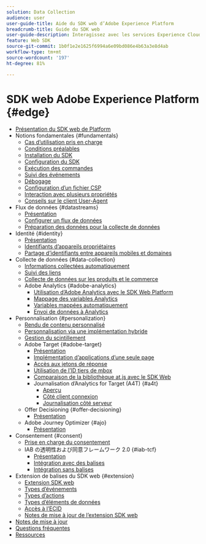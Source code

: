 ```yaml
---
solution: Data Collection
audience: user
user-guide-title: Aide du SDK web d’Adobe Experience Platform
breadcrumb-title: Guide du SDK web
user-guide-description: Interagissez avec les services Experience Cloud via le réseau Edge.
feature: Web SDK
source-git-commit: 1b0f1e2e1625f6994a6e09bd086e4b63a3e8d4ab
workflow-type: tm+mt
source-wordcount: '197'
ht-degree: 81%

---
```



# SDK web Adobe Experience Platform {#edge}

* [Présentation du SDK web de Platform](home.md)
* Notions fondamentales {#fundamentals}
   * [Cas d’utilisation pris en charge](fundamentals/supported-use-cases.md)
   * [Conditions préalables](fundamentals/prerequisite.md)
   * [Installation du SDK](fundamentals/installing-the-sdk.md)
   * [Configuration du SDK](fundamentals/configuring-the-sdk.md)
   * [Exécution des commandes](fundamentals/executing-commands.md)
   * [Suivi des événements](fundamentals/tracking-events.md)
   * [Débogage](fundamentals/debugging.md)
   * [Configuration d’un fichier CSP](fundamentals/configuring-a-csp.md)
   * [Interaction avec plusieurs propriétés](fundamentals/interacting-with-multiple-properties.md)
   * [Conseils sur le client User-Agent](fundamentals/user-agent-client-hints.md)
* Flux de données {#datastreams}
   * [Présentation](./datastreams/overview.md)
   * [Configurer un flux de données](./datastreams/configure.md)
   * [Préparation des données pour la collecte de données](./datastreams/data-prep.md)
* Identité {#identity}
   * [Présentation](identity/overview.md)
   * [Identifiants d’appareils propriétaires](identity/first-party-device-ids.md)
   * [Partage d’identifiants entre appareils mobiles et domaines](identity/id-sharing.md)
* Collecte de données {#data-collection}
   * [Informations collectées automatiquement](data-collection/automatic-information.md)
   * [Suivi des liens](data-collection/track-links.md)
   * [Collecte de données sur les produits et le commerce](data-collection/collect-commerce-data.md)
   * Adobe Analytics {#adobe-analytics}
      * [Utilisation d’Adobe Analytics avec le SDK Web Platform](data-collection/adobe-analytics/analytics-overview.md)
      * [Mappage des variables Analytics](data-collection/adobe-analytics/manually-mapping-variables.md)
      * [Variables mappées automatiquement](data-collection/adobe-analytics/automatically-mapped-vars.md)
      * [Envoi de données à Analytics](data-collection/adobe-analytics/sending-data-to-analytics.md)
* Personnalisation {#personalization}
   * [Rendu de contenu personnalisé](personalization/rendering-personalization-content.md)
   * [Personnalisation via une implémentation hybride](personalization/hybrid-personalization.md)
   * [Gestion du scintillement](personalization/manage-flicker.md)
   * Adobe Target {#adobe-target}
      * [Présentation](personalization/adobe-target/target-overview.md)
      * [Implémentation d’applications d’une seule page](personalization/adobe-target/spa-implementation.md)
      * [Accès aux jetons de réponse](personalization/adobe-target/accessing-response-tokens.md)
      * [Utilisation de l’ID tiers de mbox](personalization/adobe-target/using-mbox-3rdpartyid.md)
      * [Comparaison de la bibliothèque at.js avec le SDK Web](personalization/adobe-target/web-sdk-atjs-comparison.md)
      * Journalisation d’Analytics for Target (A4T) {#a4t}
         * [Aperçu](personalization/adobe-target/analytics-logging/overview.md)
         * [Côté client connexion](personalization/adobe-target/analytics-logging/client-side.md)
         * [Journalisation côté serveur](personalization/adobe-target/analytics-logging/server-side.md)
   * Offer Decisioning {#offer-decisioning}
      * [Présentation](personalization/offer-decisioning/offer-decisioning-overview.md)
   * Adobe Journey Optimizer {#ajo}
      * [Présentation](personalization/ajo/overview.md)
* Consentement {#consent}
   * [Prise en charge du consentement](consent/supporting-consent.md)
   * IAB の透明性および同意フレームワーク 2.0 {#iab-tcf}
      * [Présentation](consent/iab-tcf/overview.md)
      * [Intégration avec des balises](consent/iab-tcf/with-launch.md)
      * [Intégration sans balises](consent/iab-tcf/without-launch.md)
* Extension de balises du SDK web {#extension}
   * [Extension SDK web](extension/web-sdk-extension-configuration.md)
   * [Types d’événements](extension/event-types.md)
   * [Types d’actions](extension/action-types.md)
   * [Types d’éléments de données](extension/data-element-types.md)
   * [Accès à l’ECID](extension/accessing-the-ecid.md)
   * [Notes de mise à jour de l’extension SDK web](extension/web-sdk-ext-release-notes.md)
* [Notes de mise à jour](release-notes.md)
* [Questions fréquentes](web-sdk-faq.md)
* [Ressources](resources.md)
